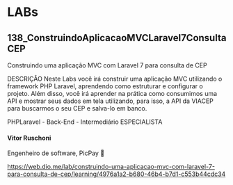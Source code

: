 # LABs

## 138_ConstruindoAplicacaoMVCLaravel7ConsultaCEP

Construindo uma aplicação MVC com Laravel 7 para consulta de CEP

DESCRIÇÃO
Neste Labs você irá construir uma aplicação MVC utilizando o framework PHP Laravel, aprendendo como estruturar e configurar o projeto. Além disso, você irá aprender na prática como consumimos uma API e mostrar seus dados em tela utilizando, para isso, a API da VIACEP para buscarmos o seu CEP e salva-lo em banco.

PHPLaravel - Back-End - Intermediário
ESPECIALISTA
#### Vitor Ruschoni
Engenheiro de software, PicPay


https://web.dio.me/lab/construindo-uma-aplicacao-mvc-com-laravel-7-para-consulta-de-cep/learning/4976a1a2-b680-46b4-b7d1-c553b44cdc34
